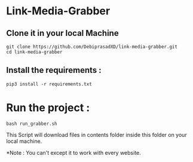 # Link-Media-Grabber

## Clone it in your local Machine
```
git clone https://github.com/DebiprasadXD/link-media-grabber.git
cd link-media-grabber
```
## Install the requirements :

```
pip3 install -r requirements.txt
```
# Run the project :
``` 
bash run_grabber.sh
```

This Script will download files in contents folder inside this folder on your local machine.

*Note : You can't except it to work with every website.
